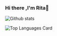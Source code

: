 ### Hi there ,I'm Rita👋

<!--
**Rita63/Rita63** is a ✨ _special_ ✨ repository because its `README.md` (this file) appears on your GitHub profile.

Here are some ideas to get you started:

- 🔭 I’m currently working on ...
- 🌱 I’m currently learning ...
- 👯 I’m looking to collaborate on ...
- 🤔 I’m looking for help with ...
- 💬 Ask me about ...
- 📫 How to reach me: ..
- 😄 Pronouns: ...
- ⚡ Fun fact: ...

-->
![Github stats](https://github-readme-stats.vercel.app/api?username=Rita63&theme=highcontrast&show_icons=true&count_private=true)



![Top Languages Card](https://github-readme-stats.vercel.app/api/top-langs/?username=Rita63&hide=javascript,html)
